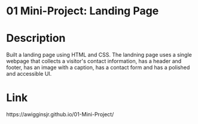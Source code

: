 <h1>01 Mini-Project: Landing Page</h1>

<h1>Description</h1>
<p>Built a landing page using HTML and CSS. The landning page uses a single webpage that collects a visitor's contact information, has a header and footer, has an image with a caption, has a contact form and has a polished and accessible UI.</p>

<h1>Link</h1>
<p>https://awigginsjr.github.io/01-Mini-Project/</p>
